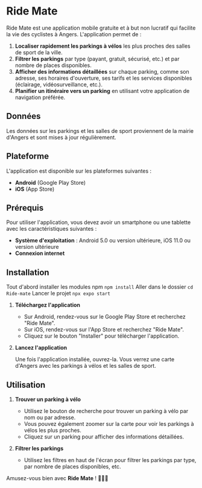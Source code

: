 # Ride Mate

Ride Mate est une application mobile gratuite et à but non lucratif qui facilite la vie des cyclistes à Angers. L'application permet de :

1. **Localiser rapidement les parkings à vélos** les plus proches des salles de sport de la ville.
2. **Filtrer les parkings** par type (payant, gratuit, sécurisé, etc.) et par nombre de places disponibles.
3. **Afficher des informations détaillées** sur chaque parking, comme son adresse, ses horaires d'ouverture, ses tarifs et les services disponibles (éclairage, vidéosurveillance, etc.).
4. **Planifier un itinéraire vers un parking** en utilisant votre application de navigation préférée.

## Données

Les données sur les parkings et les salles de sport proviennent de la mairie d'Angers et sont mises à jour régulièrement.

## Plateforme

L'application est disponible sur les plateformes suivantes :

- **Android** (Google Play Store)
- **iOS** (App Store)

## Prérequis

Pour utiliser l'application, vous devez avoir un smartphone ou une tablette avec les caractéristiques suivantes :

- **Système d'exploitation** : Android 5.0 ou version ultérieure, iOS 11.0 ou version ultérieure
- **Connexion internet**

## Installation
Tout d'abord installer les modules npm
``
npm install
``
Aller dans le dossier
``
cd Ride-mate
``
Lancer le projet
``
npx expo start
``

1. **Téléchargez l'application**

   - Sur Android, rendez-vous sur le Google Play Store et recherchez "Ride Mate".
   - Sur iOS, rendez-vous sur l'App Store et recherchez "Ride Mate".
   - Cliquez sur le bouton "Installer" pour télécharger l'application.

2. **Lancez l'application**

   Une fois l'application installée, ouvrez-la.
   Vous verrez une carte d'Angers avec les parkings à vélos et les salles de sport.

## Utilisation

1. **Trouver un parking à vélo**

   - Utilisez le bouton de recherche pour trouver un parking à vélo par nom ou par adresse.
   - Vous pouvez également zoomer sur la carte pour voir les parkings à vélos les plus proches.
   - Cliquez sur un parking pour afficher des informations détaillées.

2. **Filtrer les parkings**

   - Utilisez les filtres en haut de l'écran pour filtrer les parkings par type, par nombre de places disponibles, etc.

Amusez-vous bien avec **Ride Mate** ! 🚴‍♂️🌟